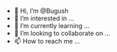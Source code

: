 - 👋 Hi, I’m @Bugush
- 👀 I’m interested in ...
- 🌱 I’m currently learning ...
- 💞️ I’m looking to collaborate on ...
- 📫 How to reach me ...

<!---
Bugush/Bugush is a ✨ special ✨ repository because its `README.md` (this file) appears on your GitHub profile.
You can click the Preview link to take a look at your changes.
--->

